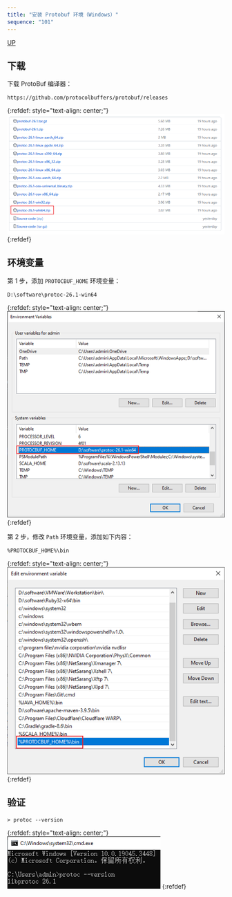 ```yaml
---
title: "安装 Protobuf 环境（Windows）"
sequence: "101"
---
```


[UP](/protobuf.html)

## 下载

下载 ProtoBuf 编译器：

```text
https://github.com/protocolbuffers/protobuf/releases
```

{:refdef: style="text-align: center;"}
![](/assets/images/protobuf/compiler/protoc-26-win64-zip-download.png)
{:refdef}

## 环境变量

第 1 步，添加 `PROTOCBUF_HOME` 环境变量：

```text
D:\software\protoc-26.1-win64
```

{:refdef: style="text-align: center;"}
![](/assets/images/protobuf/compiler/protobuf-home-env-variable.png)
{:refdef}

第 2 步，修改 `Path` 环境变量，添加如下内容：

```text
%PROTOCBUF_HOME%\bin
```

{:refdef: style="text-align: center;"}
![](/assets/images/protobuf/compiler/path-variable-protobuf-bin.png)
{:refdef}

## 验证

```text
> protoc --version
```

{:refdef: style="text-align: center;"}
![](/assets/images/protobuf/compiler/cmd-protoc-version.png)
{:refdef}

